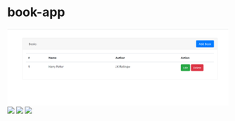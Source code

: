 # book-app
![](/images/books1.png)
![](/images/book2.jng)
![](/images/book3.jng)
![](/images/book4.jng)
